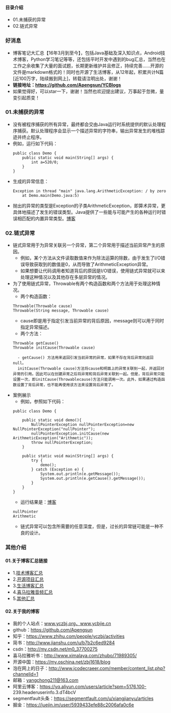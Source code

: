 #### 目录介绍
- 01.未捕获的异常
- 02.链式异常




### 好消息
- 博客笔记大汇总【16年3月到至今】，包括Java基础及深入知识点，Android技术博客，Python学习笔记等等，还包括平时开发中遇到的bug汇总，当然也在工作之余收集了大量的面试题，长期更新维护并且修正，持续完善……开源的文件是markdown格式的！同时也开源了生活博客，从12年起，积累共计N篇[近100万字，陆续搬到网上]，转载请注明出处，谢谢！
- **链接地址：https://github.com/Apengsun/YCBlogs**
- 如果觉得好，可以star一下，谢谢！当然也欢迎提出建议，万事起于忽微，量变引起质变！



### 01.未捕获的异常
- 没有被程序捕获的所有异常，最终都会交由Java运行时系统提供的默认处理程序捕获。默认处理程序会显示一个描述异常的字符串，输出异常发生的堆栈踪迹并终止程序。
- 例如，运行如下代码：
    ```
    public class Demo {
    	public static void main(String[] args) {
    		int a=520/0;
    	}
    }
    ```
- 生成的异常信息：
    ```
    Exception in thread "main" java.lang.ArithmeticException: / by zero
    	at Demo.main(Demo.java:5)
    ```
- 抛出的异常的类型是Exception的子类ArithmeticException，即算术异常，更具体地描述了发生的错误类型。Java提供了一些能与可能产生的各种运行时错误相匹配的内置异常类型。[博客](https://github.com/Apengsun/YCBlogs)




### 02.链式异常
- 链式异常用于为异常关联另一个异常，第二个异常用于描述当前异常产生的原因。
    - 例如，某个方法从文件读取数值来作为除法运算的除数，由于发生了I/O错误导致获取到的数值是0，从而导致了ArithmeticException异常。
    - 如果想要让代码调用者知道背后的原因是I/O错误，使用链式异常就可以来处理这种情况以及其他存在多层异常的情况。
- 为了使用链式异常，Throwable有两个构造函数和两个方法用于处理这种情况。
    - 两个构造函数：
    ```
    Throwable(Throwable cause)
    Throwable(String message, Throwable cause)
    ```
    - cause即是用于指定引发当前异常的背后原因，message则可以用于同时指定异常描述。
    - 两个方法：
    ```
    Throwable getCause()
    Throwable initCause(Throwable cause)
    ```
        - getCause() 方法用来返回引发当前异常的异常，如果不存在背后异常则返回null。
        initCause(Throwable cause)方法将cause和明面上的异常关联到一起，并返回对异常的引用。因此可以在创建异常之后将异常和背后异常关联到一起。但是，背后异常只能设置一次，即initCause(Throwablecause)方法只能调用一次。此外，如果通过构造函数设置了背后异常，也不能再使用该方法来设置背后异常了。
- 案例展示
    - 例如，参照如下代码：
    ```
    public class Demo {
    	
    	public static void demo(){
    		NullPointerException nullPointerException=new NullPointerException("nullPointer");
    		nullPointerException.initCause(new ArithmeticException("Arithmetic"));
    		throw nullPointerException;
    	}
    
    	public static void main(String[] args) {
    		try {
    			demo();
    		} catch (Exception e) {
    			System.out.println(e.getMessage());
    			System.out.println(e.getCause().getMessage());
    		}
    	}
    }
    ```
    - 运行结果是：[博客](https://github.com/Apengsun/YCBlogs)
    ```
    nullPointer
    Arithmetic
    ```
    - 链式异常可以包含所需要的任意深度，但是，过长的异常链可能是一种不良的设计。







### 其他介绍
#### 01.关于博客汇总链接
- 1.[技术博客汇总](https://www.jianshu.com/p/614cb839182c)
- 2.[开源项目汇总](https://blog.csdn.net/m0_37700275/article/details/80863574)
- 3.[生活博客汇总](https://blog.csdn.net/m0_37700275/article/details/79832978)
- 4.[喜马拉雅音频汇总](https://www.jianshu.com/p/f665de16d1eb)
- 5.[其他汇总](https://www.jianshu.com/p/53017c3fc75d)



#### 02.关于我的博客
- 我的个人站点：www.yczbj.org，www.ycbjie.cn
- github：https://github.com/Apengsun
- 知乎：https://www.zhihu.com/people/yczbj/activities
- 简书：http://www.jianshu.com/u/b7b2c6ed9284
- csdn：http://my.csdn.net/m0_37700275
- 喜马拉雅听书：http://www.ximalaya.com/zhubo/71989305/
- 开源中国：https://my.oschina.net/zbj1618/blog
- 泡在网上的日子：http://www.jcodecraeer.com/member/content_list.php?channelid=1
- 邮箱：yangchong211@163.com
- 阿里云博客：https://yq.aliyun.com/users/article?spm=5176.100- 239.headeruserinfo.3.dT4bcV
- segmentfault头条：https://segmentfault.com/u/xiangjianyu/articles
- 掘金：https://juejin.im/user/5939433efe88c2006afa0c6e





